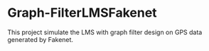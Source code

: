# Graph-FilterLMSFakenet
This project simulate the LMS with graph filter design on GPS data generated by Fakenet.
